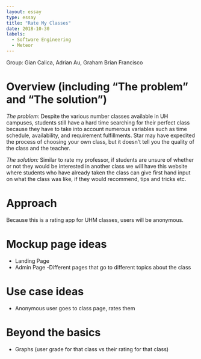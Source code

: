 ```yaml
---
layout: essay
type: essay
title: "Rate My Classes"
date: 2018-10-30
labels:
  - Software Engineering
  - Meteor
---
```


Group: Gian Calica, Adrian Au, Graham Brian Francisco
# Overview (including “The problem” and “The solution”)

*The problem:* Despite the various number classes available in UH campuses, students still have a hard time searching for their perfect class because they have to take into account numerous variables such as time schedule, availability, and requirement fulfillments. Star may have expedited the process of choosing your own class, but it doesn’t tell you the quality of the class and the teacher.

*The solution:* 
Similar to rate my professor, if students are unsure of whether or not they would be interested in another class we will have this website where students who have already taken the class can give first hand input on what the class was like, if they would recommend, tips and tricks etc. 

# Approach
Because this is a rating app for UHM classes, users will be anonymous. 

# Mockup page ideas
- Landing Page
- Admin Page
-Different pages that go to different topics about the class

# Use case ideas
- Anonymous user goes to class page, rates them

# Beyond the basics
- Graphs (user grade for that class vs their rating for that class)

